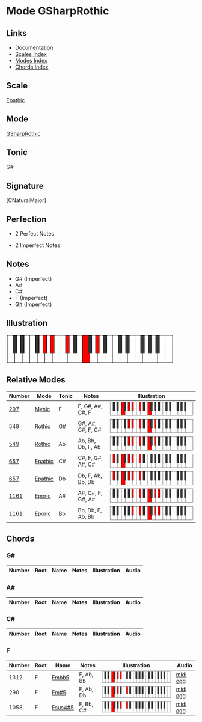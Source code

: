# Mode GSharpRothic

## Links

- [Documentation](index.md)
- [Scales Index](Scales.md)
- [Modes Index](Modes.md)
- [Chords Index](Chords.md)

## Scale

[Epathic](ScaleEpathic.md)

## Mode

[GSharpRothic](ModeGSharpRothic.md)

## Tonic

G#

## Signature

[CNaturalMajor]

## Perfection

 - 2 Perfect Notes

 - 2 Imperfect Notes

## Notes

- G# (Imperfect)
- A#
- C#
- F (Imperfect)
- G# (Imperfect)

## Illustration

![GSharpRothic](ModeGSharpRothic.png)

## Relative Modes

| Number | Mode | Tonic | Notes | Illustration |
|--------|------|-------|-------|--------------|
| [297](https://ianring.com/musictheory/scales/297) | [Mynic](ModeMynic.md) | F | F, G#, A#, C#, F | ![FNaturalMynic](ModeFNaturalMynic.png) |
| [549](https://ianring.com/musictheory/scales/549) | [Rothic](ModeRothic.md) | G# | G#, A#, C#, F, G# | ![GSharpRothic](ModeGSharpRothic.png) |
| [549](https://ianring.com/musictheory/scales/549) | [Rothic](ModeRothic.md) | Ab | Ab, Bb, Db, F, Ab | ![AFlatRothic](ModeAFlatRothic.png) |
| [657](https://ianring.com/musictheory/scales/657) | [Epathic](ModeEpathic.md) | C# | C#, F, G#, A#, C# | ![CSharpEpathic](ModeCSharpEpathic.png) |
| [657](https://ianring.com/musictheory/scales/657) | [Epathic](ModeEpathic.md) | Db | Db, F, Ab, Bb, Db | ![DFlatEpathic](ModeDFlatEpathic.png) |
| [1161](https://ianring.com/musictheory/scales/1161) | [Eporic](ModeEporic.md) | A# | A#, C#, F, G#, A# | ![ASharpEporic](ModeASharpEporic.png) |
| [1161](https://ianring.com/musictheory/scales/1161) | [Eporic](ModeEporic.md) | Bb | Bb, Db, F, Ab, Bb | ![BFlatEporic](ModeBFlatEporic.png) |

## Chords

### G#

| Number | Root | Name | Notes | Illustration | Audio |
|--------|------|------|-------|--------------|-------|

### A#

| Number | Root | Name | Notes | Illustration | Audio |
|--------|------|------|-------|--------------|-------|

### C#

| Number | Root | Name | Notes | Illustration | Audio |
|--------|------|------|-------|--------------|-------|

### F

| Number | Root | Name | Notes | Illustration | Audio |
|--------|------|------|-------|--------------|-------|
| 1312 | F | [Fmbb5](ChordFNaturalMinorDoubleFlatFifth.md) | F, Ab, Bb | ![Fmbb5](ChordFNaturalMinorDoubleFlatFifthRootPosition.png) | [midi](ChordFNaturalMinorDoubleFlatFifthRootPosition.mid) [ogg](ChordFNaturalMinorDoubleFlatFifthRootPosition.ogg) |
| 290 | F | [Fm#5](ChordFNaturalMinorSharpFifth.md) | F, Ab, Db | ![Fm#5](ChordFNaturalMinorSharpFifthRootPosition.png) | [midi](ChordFNaturalMinorSharpFifthRootPosition.mid) [ogg](ChordFNaturalMinorSharpFifthRootPosition.ogg) |
| 1058 | F | [Fsus4#5](ChordFNaturalSuspendedFourthSharpFifth.md) | F, Bb, C# | ![Fsus4#5](ChordFNaturalSuspendedFourthSharpFifthRootPosition.png) | [midi](ChordFNaturalSuspendedFourthSharpFifthRootPosition.mid) [ogg](ChordFNaturalSuspendedFourthSharpFifthRootPosition.ogg) |

